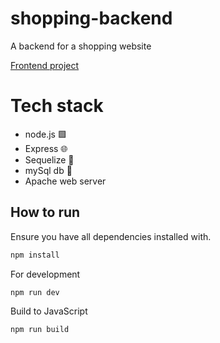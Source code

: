 # shopping-backend
A backend for a shopping website

[Frontend project](https://github.com/madsvnielsen/shopping-frontend)

# Tech stack
* node.js 🟩
* Express 🌐
* Sequelize 🧩
* mySql db 🎁
* Apache web server



## How to run
Ensure you have all dependencies installed with.
```bash
npm install
```

For development
```bash
npm run dev
```
Build to JavaScript
```bash
npm run build
```
